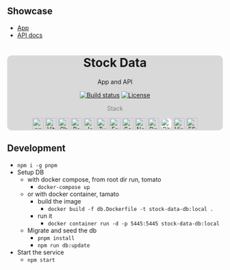 ## Showcase
- [App](https://stock-data-app.herokuapp.com/)
- [API docs](https://stock-data-app.herokuapp.com/documentation)

<div align="center" style="background-color: rgb(149 150 150 / 35%); border-radius: 10px;">
  <h1>Stock Data</h1>
  <p>App and API</p>
  <a href="https://github.com/petarzarkov/stock-data/actions/"><img src="https://github.com/petarzarkov/stock-data/actions/workflows/build.yml/badge.svg?branch=main" alt="Build status"></a>
  <a href="https://github.com/petarzarkov/stock-data/blob/main/LICENSE"><img src="https://img.shields.io/github/license/petarzarkov/stock-data" alt="License"></a>
  <p style="color: gray;">Stack</p>
  <a href="https://pnpm.io/" target="blank"><img title="pnpm" alt="pnpm" width="26" src="https://pnpm.io/img/favicon.png" /></a>
  <a href="https://vitejs.dev/" target="blank"><img title="ViteJS" alt="ViteJS" width="26" src="https://vitejs.dev/logo.svg" /></a>
  <a href="https://chakra-ui.com/" target="blank"><img title="ChakraUI" alt="ChakraUI" width="26" src="https://chakra-ui.com/favicon.png" /></a>
  <a href="https://reactjs.org/" target="blank"><img title="React" alt="React" width="26" src="https://reactnative.dev/img/pwa/manifest-icon-512.png" /></a>
  <a href="https://www.javascript.com/"><img title="JavaScript" alt="JavaScript" width="26px" height="26px" src="https://github.com/get-icon/geticon/raw/master/icons/javascript.svg" /></a>
  <a href="https://www.typescriptlang.org/"><img title="Typescript" alt="Typescript" width="26px" height="26px" src="https://github.com/get-icon/geticon/raw/master/icons/typescript-icon.svg" /></a>
  <a href="https://www.fastify.io/"><img title="Fastify" alt="Fastify" width="26px" height="26px" src="https://www.fastify.io/images/favicon-32x32.1e22f0e774bc3cce.png" /></a>
  <a href="https://sequelize.org/"><img title="Sequelize" alt="Sequelize" width="26px" height="26px" src="https://sequelize.org/favicon.ico" /></a>
  <a href="https://nodejs.org/en/"><img title="NodeJS" alt="NodeJS" width="26px" height="26px" src="https://github.com/get-icon/geticon/raw/master/icons/nodejs-icon.svg" /></a>
  <a href="https://www.docker.com/"><img title="Docker" alt="Docker" width="26px" height="26px" src="https://github.com/get-icon/geticon/raw/master/icons/docker-icon.svg" /></a>
  <a href="https://github.com/" title="Github"><img src="https://github.com/get-icon/geticon/raw/master/icons/github-icon.svg" alt="Github" width="26px" height="26px" style="background-color: white; border-radius: 12px;"></a>
  <a href="https://code.visualstudio.com/" title="Visual Studio Code"><img src="https://github.com/get-icon/geticon/raw/master/icons/visual-studio-code.svg" alt="Visual Studio Code" width="26px" height="26px"></a>
  <a href="https://eslint.org/" title="ESLint"><img src="https://github.com/get-icon/geticon/raw/master/icons/eslint.svg" alt="ESLint" width="26px" height="26px"></a>
</div>

## Development
- `npm i -g pnpm`
- Setup DB
  - with docker compose, from root dir run, tomato
    - `docker-compose up`
  - or with docker container, tamato
    - build the image 
        - `docker build -f db.Dockerfile -t stock-data-db:local .`
    - run it
        - `docker container run -d -p 5445:5445 stock-data-db:local`
  - Migrate and seed the db
    - `pnpm install`
    - `npm run db:update`
- Start the service
  - `npm start`
